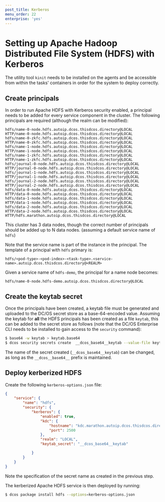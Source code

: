 ```yaml
---
post_title: Kerberos
menu_order: 22
enterprise: 'yes'
---
```


<!-- This source repo for this topic is https://github.com/mesosphere/dcos-commons -->


# Setting up Apache Hadoop Distributed File System (HDFS) with Kerberos

The utility tool `kinit` needs to be installed on the agents and be accessible from within the tasks' containers in order for the system to deploy correctly.

## Create principals

In order to run Apache HDFS with Kerberos security enabled, a principal needs to be added for every service component in the cluster. The following principals are required (although the realm can be modified):
```
hdfs/name-0-node.hdfs.autoip.dcos.thisdcos.directory@LOCAL
HTTP/name-0-node.hdfs.autoip.dcos.thisdcos.directory@LOCAL
hdfs/name-0-zkfc.hdfs.autoip.dcos.thisdcos.directory@LOCAL
HTTP/name-0-zkfc.hdfs.autoip.dcos.thisdcos.directory@LOCAL
hdfs/name-1-node.hdfs.autoip.dcos.thisdcos.directory@LOCAL
HTTP/name-1-node.hdfs.autoip.dcos.thisdcos.directory@LOCAL
hdfs/name-1-zkfc.hdfs.autoip.dcos.thisdcos.directory@LOCAL
HTTP/name-1-zkfc.hdfs.autoip.dcos.thisdcos.directory@LOCAL
hdfs/journal-0-node.hdfs.autoip.dcos.thisdcos.directory@LOCAL
HTTP/journal-0-node.hdfs.autoip.dcos.thisdcos.directory@LOCAL
hdfs/journal-1-node.hdfs.autoip.dcos.thisdcos.directory@LOCAL
HTTP/journal-1-node.hdfs.autoip.dcos.thisdcos.directory@LOCAL
hdfs/journal-2-node.hdfs.autoip.dcos.thisdcos.directory@LOCAL
HTTP/journal-2-node.hdfs.autoip.dcos.thisdcos.directory@LOCAL
hdfs/data-0-node.hdfs.autoip.dcos.thisdcos.directory@LOCAL
HTTP/data-0-node.hdfs.autoip.dcos.thisdcos.directory@LOCAL
hdfs/data-1-node.hdfs.autoip.dcos.thisdcos.directory@LOCAL
HTTP/data-1-node.hdfs.autoip.dcos.thisdcos.directory@LOCAL
hdfs/data-2-node.hdfs.autoip.dcos.thisdcos.directory@LOCAL
HTTP/data-2-node.hdfs.autoip.dcos.thisdcos.directory@LOCAL
HTTP/hdfs.marathon.autoip.dcos.thisdcos.directory@LOCAL
```
This cluster has 3 data nodes, though the correct number of principals should be added up to N data nodes.
(assuming a default service name of `hdfs`)

Note that the service name is part of the instance in the principal. The template of a principal with `hdfs` primary is:
```
hdfs/<pod-type>-<pod-index>-<task-type>.<service-name>.autoip.dcos.thisdcos.directory@<REALM>
```
Given a service name of `hdfs-demo`, the principal for a name node becomes:
```
hdfs/name-0-node.hdfs-demo.autoip.dcos.thisdcos.directory@LOCAL
```

## Create the keytab secret

Once the principals have been created, a keytab file must be generated and uploaded to the DC/OS secret store as a base-64-encoded value. Assuming the keytab for **all** the HDFS principals has been created as a file `keytab`, this can be added to the secret store as follows (note that the DC/OS Enterprise CLI needs to be installed to gain access to the `security` command):
```bash
$ base64 -w keytab > keytab.base64
$ dcos security secrets create  __dcos_base64__keytab --value-file keytab.base64
```

The name of the secret created (`__dcos_base64__keytab`) can be changed, as long as the `__dcos__base64__` prefix is maintained.

## Deploy kerberized HDFS

Create the following `kerberos-options.json` file:
```json
{
    "service": {
        "name": "hdfs",
        "security": {
            "kerberos": {
                "enabled": true,
                "kdc": {
                    "hostname": "kdc.marathon.autoip.dcos.thisdcos.directory",
                    "port": 2500
                },
                "realm": "LOCAL",
                "keytab_secret": "__dcos_base64__keytab"

            }
        }
    }
}
```
Note the specification of the secret name as created in the previous step.

The kerberized Apache HDFS service is then deployed by running:
```bash
$ dcos package install hdfs --options=kerberos-options.json
```
